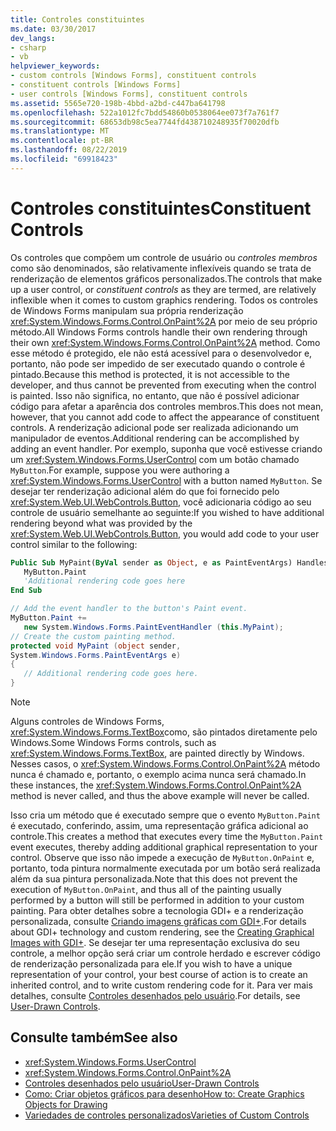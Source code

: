 ```yaml
---
title: Controles constituintes
ms.date: 03/30/2017
dev_langs:
- csharp
- vb
helpviewer_keywords:
- custom controls [Windows Forms], constituent controls
- constituent controls [Windows Forms]
- user controls [Windows Forms], constituent controls
ms.assetid: 5565e720-198b-4bbd-a2bd-c447ba641798
ms.openlocfilehash: 522a1012fc7bdd54860b0538064ee073f7a761f7
ms.sourcegitcommit: 68653db98c5ea7744fd438710248935f70020dfb
ms.translationtype: MT
ms.contentlocale: pt-BR
ms.lasthandoff: 08/22/2019
ms.locfileid: "69918423"
---
```

# <a name="constituent-controls"></a><span data-ttu-id="889c2-102">Controles constituintes</span><span class="sxs-lookup"><span data-stu-id="889c2-102">Constituent Controls</span></span>
<span data-ttu-id="889c2-103">Os controles que compõem um controle de usuário ou *controles membros* como são denominados, são relativamente inflexíveis quando se trata de renderização de elementos gráficos personalizados.</span><span class="sxs-lookup"><span data-stu-id="889c2-103">The controls that make up a user control, or *constituent controls* as they are termed, are relatively inflexible when it comes to custom graphics rendering.</span></span> <span data-ttu-id="889c2-104">Todos os controles de Windows Forms manipulam sua própria renderização <xref:System.Windows.Forms.Control.OnPaint%2A> por meio de seu próprio método.</span><span class="sxs-lookup"><span data-stu-id="889c2-104">All Windows Forms controls handle their own rendering through their own <xref:System.Windows.Forms.Control.OnPaint%2A> method.</span></span> <span data-ttu-id="889c2-105">Como esse método é protegido, ele não está acessível para o desenvolvedor e, portanto, não pode ser impedido de ser executado quando o controle é pintado.</span><span class="sxs-lookup"><span data-stu-id="889c2-105">Because this method is protected, it is not accessible to the developer, and thus cannot be prevented from executing when the control is painted.</span></span> <span data-ttu-id="889c2-106">Isso não significa, no entanto, que não é possível adicionar código para afetar a aparência dos controles membros.</span><span class="sxs-lookup"><span data-stu-id="889c2-106">This does not mean, however, that you cannot add code to affect the appearance of constituent controls.</span></span> <span data-ttu-id="889c2-107">A renderização adicional pode ser realizada adicionando um manipulador de eventos.</span><span class="sxs-lookup"><span data-stu-id="889c2-107">Additional rendering can be accomplished by adding an event handler.</span></span> <span data-ttu-id="889c2-108">Por exemplo, suponha que você estivesse criando um <xref:System.Windows.Forms.UserControl> com um botão chamado `MyButton`.</span><span class="sxs-lookup"><span data-stu-id="889c2-108">For example, suppose you were authoring a <xref:System.Windows.Forms.UserControl> with a button named `MyButton`.</span></span> <span data-ttu-id="889c2-109">Se desejar ter renderização adicional além do que foi fornecido pelo <xref:System.Web.UI.WebControls.Button>, você adicionaria código ao seu controle de usuário semelhante ao seguinte:</span><span class="sxs-lookup"><span data-stu-id="889c2-109">If you wished to have additional rendering beyond what was provided by the <xref:System.Web.UI.WebControls.Button>, you would add code to your user control similar to the following:</span></span>  
  
```vb  
Public Sub MyPaint(ByVal sender as Object, e as PaintEventArgs) Handles _  
   MyButton.Paint  
   'Additional rendering code goes here  
End Sub  
```  
  
```csharp  
// Add the event handler to the button's Paint event.  
MyButton.Paint +=   
   new System.Windows.Forms.PaintEventHandler (this.MyPaint);  
// Create the custom painting method.  
protected void MyPaint (object sender,   
System.Windows.Forms.PaintEventArgs e)  
{  
   // Additional rendering code goes here.  
}  
```  
  
> [!NOTE]
> <span data-ttu-id="889c2-110">Alguns controles de Windows Forms, <xref:System.Windows.Forms.TextBox>como, são pintados diretamente pelo Windows.</span><span class="sxs-lookup"><span data-stu-id="889c2-110">Some Windows Forms controls, such as <xref:System.Windows.Forms.TextBox>, are painted directly by Windows.</span></span> <span data-ttu-id="889c2-111">Nesses casos, o <xref:System.Windows.Forms.Control.OnPaint%2A> método nunca é chamado e, portanto, o exemplo acima nunca será chamado.</span><span class="sxs-lookup"><span data-stu-id="889c2-111">In these instances, the <xref:System.Windows.Forms.Control.OnPaint%2A> method is never called, and thus the above example will never be called.</span></span>  
  
 <span data-ttu-id="889c2-112">Isso cria um método que é executado sempre que o evento `MyButton.Paint` é executado, conferindo, assim, uma representação gráfica adicional ao controle.</span><span class="sxs-lookup"><span data-stu-id="889c2-112">This creates a method that executes every time the `MyButton.Paint` event executes, thereby adding additional graphical representation to your control.</span></span> <span data-ttu-id="889c2-113">Observe que isso não impede a execução de `MyButton.OnPaint` e, portanto, toda pintura normalmente executada por um botão será realizada além da sua pintura personalizada.</span><span class="sxs-lookup"><span data-stu-id="889c2-113">Note that this does not prevent the execution of `MyButton.OnPaint`, and thus all of the painting usually performed by a button will still be performed in addition to your custom painting.</span></span> <span data-ttu-id="889c2-114">Para obter detalhes sobre a tecnologia GDI+ e a renderização personalizada, consulte [Criando imagens gráficas com GDI+](../advanced/how-to-create-graphics-objects-for-drawing.md).</span><span class="sxs-lookup"><span data-stu-id="889c2-114">For details about GDI+ technology and custom rendering, see the [Creating Graphical Images with GDI+](../advanced/how-to-create-graphics-objects-for-drawing.md).</span></span> <span data-ttu-id="889c2-115">Se desejar ter uma representação exclusiva do seu controle, a melhor opção será criar um controle herdado e escrever código de renderização personalizada para ele.</span><span class="sxs-lookup"><span data-stu-id="889c2-115">If you wish to have a unique representation of your control, your best course of action is to create an inherited control, and to write custom rendering code for it.</span></span> <span data-ttu-id="889c2-116">Para ver mais detalhes, consulte [Controles desenhados pelo usuário](user-drawn-controls.md).</span><span class="sxs-lookup"><span data-stu-id="889c2-116">For details, see [User-Drawn Controls](user-drawn-controls.md).</span></span>  
  
## <a name="see-also"></a><span data-ttu-id="889c2-117">Consulte também</span><span class="sxs-lookup"><span data-stu-id="889c2-117">See also</span></span>

- <xref:System.Windows.Forms.UserControl>
- <xref:System.Windows.Forms.Control.OnPaint%2A>
- [<span data-ttu-id="889c2-118">Controles desenhados pelo usuário</span><span class="sxs-lookup"><span data-stu-id="889c2-118">User-Drawn Controls</span></span>](user-drawn-controls.md)
- [<span data-ttu-id="889c2-119">Como: Criar objetos gráficos para desenho</span><span class="sxs-lookup"><span data-stu-id="889c2-119">How to: Create Graphics Objects for Drawing</span></span>](../advanced/how-to-create-graphics-objects-for-drawing.md)
- [<span data-ttu-id="889c2-120">Variedades de controles personalizados</span><span class="sxs-lookup"><span data-stu-id="889c2-120">Varieties of Custom Controls</span></span>](varieties-of-custom-controls.md)
